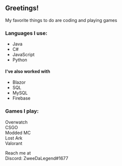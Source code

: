 ## Greetings!

My favorite things to do are coding and playing games

### Languages I use:
- Java
- C#
- JavaScript
- Python

#### I've also worked with
 - Blazor
 - SQL
 - MySQL
 - Firebase

### Games I play:<br>
Overwatch <br>
CSGO<br>
Modded MC<br>
Lost Ark<br>
Valorant

Reach me at <br>
Discord: ZweeDaLegend#1677 <br>
